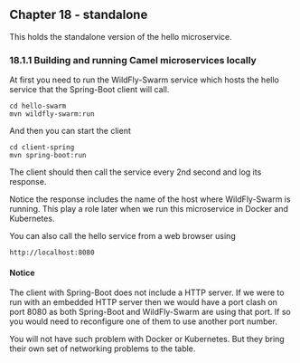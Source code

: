 Chapter 18 - standalone
-----------------------

This holds the standalone version of the hello microservice.

### 18.1.1 Building and running Camel microservices locally

At first you need to run the WildFly-Swarm service which hosts the hello service 
that the Spring-Boot client will call.

    cd hello-swarm
    mvn wildfly-swarm:run
    
And then you can start the client 

    cd client-spring
    mvn spring-boot:run

The client should then call the service every 2nd second and log its response.

Notice the response includes the name of the host where WildFly-Swarm is running.
This play a role later when we run this microservice in Docker and Kubernetes.

You can also call the hello service from a web browser using

    http://localhost:8080

#### Notice

The client with Spring-Boot does not include a HTTP server. If we were
to run with an embedded HTTP server then we would have a port clash on port 8080
as both Spring-Boot and WildFly-Swarm are using that port. If so you would need
to reconfigure one of them to use another port number.
    
You will not have such problem with Docker or Kubernetes. But they bring their
own set of networking problems to the table.
